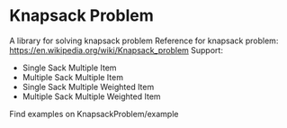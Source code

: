 # Knapsack Problem

A library for solving knapsack problem
Reference for knapsack problem: https://en.wikipedia.org/wiki/Knapsack_problem
Support:
- Single Sack Multiple Item
- Multiple Sack Multiple Item
- Single Sack Multiple Weighted Item
- Multiple Sack Multiple Weighted Item

Find examples on KnapsackProblem/example